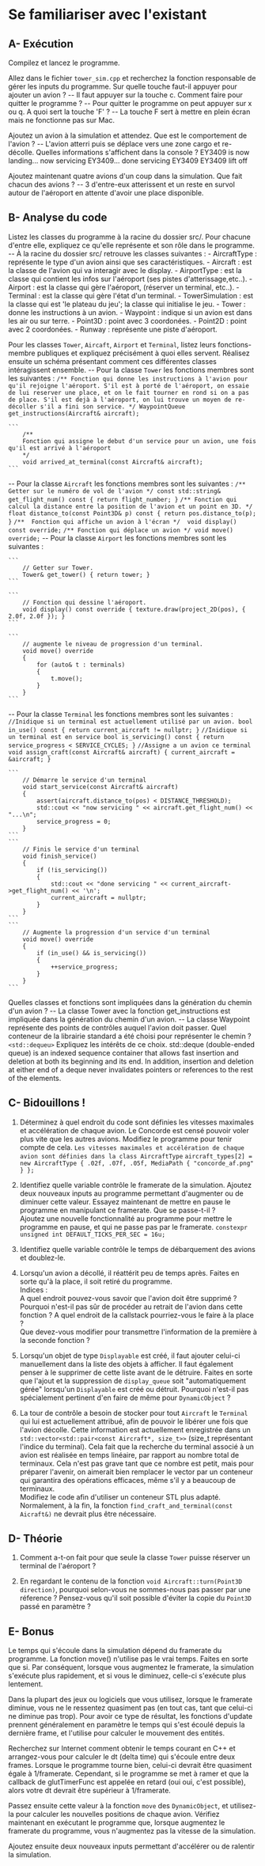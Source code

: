 # Se familiariser avec l'existant

## A- Exécution

Compilez et lancez le programme.

Allez dans le fichier `tower_sim.cpp` et recherchez la fonction responsable de gérer les inputs du programme.
Sur quelle touche faut-il appuyer pour ajouter un avion ?
-- Il faut appuyer sur la touche c.
Comment faire pour quitter le programme ?
-- Pour quitter le programme on peut appuyer sur x ou q.
A quoi sert la touche 'F' ?
-- La touche F sert à mettre en plein écran mais ne fonctionne pas sur Mac.

Ajoutez un avion à la simulation et attendez.
Que est le comportement de l'avion ?
-- L'avion atterri puis se déplace vers une zone cargo et re-décolle.
Quelles informations s'affichent dans la console ?
EY3409 is now landing...
now servicing EY3409...
done servicing EY3409
EY3409 lift off

Ajoutez maintenant quatre avions d'un coup dans la simulation.
Que fait chacun des avions ?
-- 3 d'entre-eux atterissent et un reste en survol autour de 
l'aéroport en attente d'avoir une place disponible.

## B- Analyse du code

Listez les classes du programme à la racine du dossier src/.
Pour chacune d'entre elle, expliquez ce qu'elle représente et son rôle dans le programme.
-- À la racine du dossier src/ retrouve les classes suivantes :
    - AircraftType : représente le type d'un avion ainsi que ses caractéristiques.
    - Aircraft : est la classe de l'avion qui va interagir avec le display.
    - AirportType : est la classe qui contient les infos sur l'aéroport (ses pistes d'atterissage,etc..).
    - Airport : est la classe qui gère l'aéroport, (réserver un terminal, etc..).
    - Terminal : est la classe qui gère l'état d'un terminal.
    - TowerSimulation : est la classe qui est 'le plateau du jeu'; la classe qui initialise le jeu.
    - Tower : donne les instructions à un avion.
    - Waypoint : indique si un avion est dans les air ou sur terre.
    - Point3D : point avec 3 coordonées.
    - Point2D : point avec 2 coordonées.
    - Runway : représente une piste d'aéroport.

Pour les classes `Tower`, `Aircaft`, `Airport` et `Terminal`, listez leurs fonctions-membre publiques et expliquez précisément à quoi elles servent.
Réalisez ensuite un schéma présentant comment ces différentes classes intéragissent ensemble.
-- Pour la classe `Tower` les fonctions membres sont les suivantes : 
    ```
        /** Fonction qui donne les instructions à l'avion pour qu'il rejoigne l'aéroport.
        S'il est à porté de l'aéroport, on essaie de lui reserver une place,
        et on le fait tourner en rond si on a pas de place.
        S'il est dejà à l'aéroport, on lui trouve un moyen de re-décoller s'il a fini son service. */
        WaypointQueue get_instructions(Aircraft& aircraft);
    ```
    
    ```
        /** 
        Fonction qui assigne le debut d'un service pour un avion, une fois qu'il est arrivé à l'aéroport
        */
        void arrived_at_terminal(const Aircraft& aircraft);
    ```
-- Pour la classe `Aircraft` les fonctions membres sont les suivantes :
    ```
        /**
            Getter sur le numéro de vol de l'avion
        */
        const std::string& get_flight_num() const { return flight_number; }
    ```
    ```
        /**
            Fonction qui calcul la distance entre la position de l'avion et un point en 3D.
        */
        float distance_to(const Point3D& p) const { return pos.distance_to(p); }
    ```
    ```
        /** 
            Fonction qui affiche un avion à l'écran
        */ 
        void display() const override;
    ```
    ```
        /**
            Fonction qui déplace un avion
        */
        void move() override;
    ```
-- Pour la classe `Airport` les fonctions membres sont les suivantes :

    ```
        // Getter sur Tower.
        Tower& get_tower() { return tower; }
    ```

    ```
        // Fonction qui dessine l'aéroport.
        void display() const override { texture.draw(project_2D(pos), { 2.0f, 2.0f }); }
    ```

    ```
        // augmente le niveau de progression d'un terminal.
        void move() override
        {
            for (auto& t : terminals)
            {
                t.move();
            }
        }
    ```

-- Pour la classe `Terminal` les fonctions membres sont les suivantes :
    ```
        //Inidique si un terminal est actuellement utilisé par un avion.
        bool in_use() const { return current_aircraft != nullptr; }
    ```
    ```
        //Inidique si un terminal est en service
        bool is_servicing() const { return service_progress < SERVICE_CYCLES; }
    ```
    ```
        //Assigne a un avion ce terminal
        void assign_craft(const Aircraft& aircraft) { current_aircraft = &aircraft; }
    ```

    ```
        // Démarre le service d'un terminal
        void start_service(const Aircraft& aircraft)
        {
            assert(aircraft.distance_to(pos) < DISTANCE_THRESHOLD);
            std::cout << "now servicing " << aircraft.get_flight_num() << "...\n";
            service_progress = 0;
        }
    ```
    ```
        // Finis le service d'un terminal
        void finish_service()
        {
            if (!is_servicing())
            {
                std::cout << "done servicing " << current_aircraft->get_flight_num() << '\n';
                current_aircraft = nullptr;
            }
        }
    ```
    ```
        // Augmente la progression d'un service d'un terminal
        void move() override
        {
            if (in_use() && is_servicing())
            {
                ++service_progress;
            }
        }
    ```

Quelles classes et fonctions sont impliquées dans la génération du chemin d'un avion ?
-- La classe Tower avec la fonction get_instructions est impliquée dans la génération du chemin d'un avion.
-- La classe Waypoint représente des points de contrôles auquel l'avion doit passer.
Quel conteneur de la librairie standard a été choisi pour représenter le chemin ?
`<std::dequeu>`
Expliquez les intérêts de ce choix.
std::deque (double-ended queue) is an indexed sequence container that allows fast insertion and deletion at both its beginning and its end. In addition, insertion and deletion at either end of a deque never invalidates pointers or references to the rest of the elements. 
## C- Bidouillons !

1) Déterminez à quel endroit du code sont définies les vitesses maximales et accélération de chaque avion.
Le Concorde est censé pouvoir voler plus vite que les autres avions.
Modifiez le programme pour tenir compte de cela.
`Les vitesses maximales et accélération de chaque avion sont définies dans la class AircraftType`
`aircraft_types[2] = new AircraftType { .02f, .07f, .05f, MediaPath { "concorde_af.png" } };`

2) Identifiez quelle variable contrôle le framerate de la simulation.
Ajoutez deux nouveaux inputs au programme permettant d'augmenter ou de diminuer cette valeur.
Essayez maintenant de mettre en pause le programme en manipulant ce framerate. Que se passe-t-il ?\
Ajoutez une nouvelle fonctionnalité au programme pour mettre le programme en pause, et qui ne passe pas par le framerate.
`constexpr unsigned int DEFAULT_TICKS_PER_SEC = 16u;`


3) Identifiez quelle variable contrôle le temps de débarquement des avions et doublez-le.

4) Lorsqu'un avion a décollé, il réattérit peu de temps après.
Faites en sorte qu'à la place, il soit retiré du programme.\
Indices :\
A quel endroit pouvez-vous savoir que l'avion doit être supprimé ?\
Pourquoi n'est-il pas sûr de procéder au retrait de l'avion dans cette fonction ?
A quel endroit de la callstack pourriez-vous le faire à la place ?\
Que devez-vous modifier pour transmettre l'information de la première à la seconde fonction ?

5) Lorsqu'un objet de type `Displayable` est créé, il faut ajouter celui-ci manuellement dans la liste des objets à afficher.
Il faut également penser à le supprimer de cette liste avant de le détruire.
Faites en sorte que l'ajout et la suppression de `display_queue` soit "automatiquement gérée" lorsqu'un `Displayable` est créé ou détruit.
Pourquoi n'est-il pas spécialement pertinent d'en faire de même pour `DynamicObject` ?

6) La tour de contrôle a besoin de stocker pour tout `Aircraft` le `Terminal` qui lui est actuellement attribué, afin de pouvoir le libérer une fois que l'avion décolle.
Cette information est actuellement enregistrée dans un `std::vector<std::pair<const Aircraft*, size_t>>` (size_t représentant l'indice du terminal).
Cela fait que la recherche du terminal associé à un avion est réalisée en temps linéaire, par rapport au nombre total de terminaux.
Cela n'est pas grave tant que ce nombre est petit, mais pour préparer l'avenir, on aimerait bien remplacer le vector par un conteneur qui garantira des opérations efficaces, même s'il y a beaucoup de terminaux.\
Modifiez le code afin d'utiliser un conteneur STL plus adapté. Normalement, à la fin, la fonction `find_craft_and_terminal(const Aicraft&)` ne devrait plus être nécessaire.

## D- Théorie

1) Comment a-t-on fait pour que seule la classe `Tower` puisse réserver un terminal de l'aéroport ?

2) En regardant le contenu de la fonction `void Aircraft::turn(Point3D direction)`, pourquoi selon-vous ne sommes-nous pas passer par une réference ?
Pensez-vous qu'il soit possible d'éviter la copie du `Point3D` passé en paramètre ?

## E- Bonus

Le temps qui s'écoule dans la simulation dépend du framerate du programme.
La fonction move() n'utilise pas le vrai temps. Faites en sorte que si.
Par conséquent, lorsque vous augmentez le framerate, la simulation s'exécute plus rapidement, et si vous le diminuez, celle-ci s'exécute plus lentement.

Dans la plupart des jeux ou logiciels que vous utilisez, lorsque le framerate diminue, vous ne le ressentez quasiment pas (en tout cas, tant que celui-ci ne diminue pas trop).
Pour avoir ce type de résultat, les fonctions d'update prennent généralement en paramètre le temps qui s'est écoulé depuis la dernière frame, et l'utilise pour calculer le mouvement des entités.

Recherchez sur Internet comment obtenir le temps courant en C++ et arrangez-vous pour calculer le dt (delta time) qui s'écoule entre deux frames.
Lorsque le programme tourne bien, celui-ci devrait être quasiment égale à 1/framerate.
Cependant, si le programme se met à ramer et que la callback de glutTimerFunc est appelée en retard (oui oui, c'est possible), alors votre dt devrait être supérieur à 1/framerate.

Passez ensuite cette valeur à la fonction `move` des `DynamicObject`, et utilisez-la pour calculer les nouvelles positions de chaque avion.
Vérifiez maintenant en exécutant le programme que, lorsque augmentez le framerate du programme, vous n'augmentez pas la vitesse de la simulation.

Ajoutez ensuite deux nouveaux inputs permettant d'accélérer ou de ralentir la simulation.
